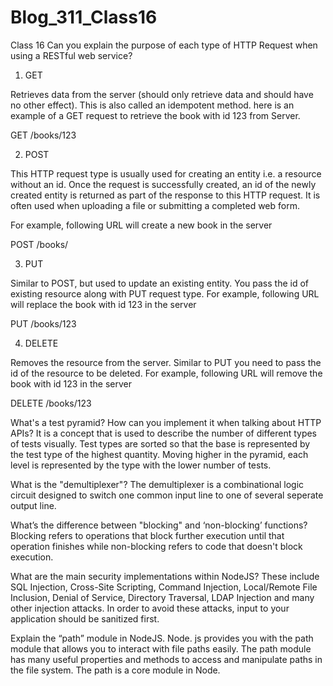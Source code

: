 # Blog_311_Class16
Class 16
Can you explain the purpose of each type of HTTP Request when using a RESTful web service?
  1. GET

Retrieves data from the server (should only retrieve data and should have no other effect). This is also called an idempotent method. here is an example of a GET request to retrieve the book with id 123 from Server.

GET /books/123

2. POST

This HTTP request type is usually used for creating an entity i.e. a resource without an id. Once the request is successfully created, an id of the newly created entity is returned as part of the response to this HTTP request. It is often used when uploading a file or submitting a completed web form.

For example, following URL will create a new book in the server

POST /books/

3. PUT

Similar to POST, but used to update an existing entity. You pass the id of existing resource along with PUT request type. For example, following URL will replace the book with id 123 in the server

PUT /books/123

4. DELETE

Removes the resource from the server. Similar to PUT you need to pass the id of the resource to be deleted. For example, following URL will remove the book with id 123 in the server

DELETE /books/123

What's a test pyramid? How can you implement it when talking about HTTP APIs?
  It is a concept that is used to describe the number of different types of tests visually. Test types are sorted so that the base is represented by the test type of the highest quantity. Moving higher in the pyramid, each level is represented by the type with the lower number of tests.
  
What is the "demultiplexer"?
  The demultiplexer is a combinational logic circuit designed to switch one common input line to one of several seperate output line.
  
What’s the difference between "blocking" and ‘non-blocking’ functions?
  Blocking refers to operations that block further execution until that operation finishes while non-blocking refers to code that doesn't block execution. 
  
What are the main security implementations within NodeJS?
  These include SQL Injection, Cross-Site Scripting, Command Injection, Local/Remote File Inclusion, Denial of Service, Directory Traversal, LDAP Injection and many other injection attacks. In order to avoid these attacks, input to your application should be sanitized first.
  
Explain the “path” module in NodeJS.
  Node. js provides you with the path module that allows you to interact with file paths easily. The path module has many useful properties and methods to access and manipulate paths in the file system. The path is a core module in Node.
